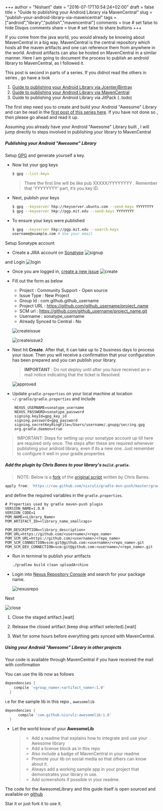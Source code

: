 +++
author = "Nishant"
date = "2016-07-17T10:54:24+02:00"
draft = false
title = "Guide to publishing your Android Library via MavenCentral"
slug = "publish-your-android-library-via-mavencentral"
tags = ["android","library","publish","mavencentral"]
comments = true     # set false to hide Disqus comments
share = true        # set false to share buttons
+++

If you come from the java world, you would already be knowing about MavenCentral in a big way. MavenCentral is the central repository which hosts all the maven artifacts and one can reference them from anywhere in the world. Android artifacts can also be hosted on MavenCentral in a similar manner. Here I am going to document the process to publish an android library to MavenCentral, as I followed it.

This post is second in parts of a series. If you didnot read the others in series , go have a look

1. [Guide to publishing your Android Library via Jcenter/Bintray](/publish-your-android-library-via-jcenter/)
1. [Guide to publishing your Android Library via MavenCentral](#)
1. Guide to publishing your Android Library via JitPack (..todo)


The first step need you to create and build your Android "Awesome" Library and can be read in the [first post of this series here](/publish-your-android-library-via-jcenter/). If you have not done so , then please go ahead and read it up.

Assuming you already have your Android "Awesome" Library built , I will jump directly to steps involved in publishing your library to MavenCentral

##### Publishing your Android "Awesome" Library
Setup [GPG](http://blog.ghostinthemachines.com/2015/03/01/how-to-use-gpg-command-line/) and generate yourself a key.

+ Now list your gpg keys

  ```bash
  $ gpg --list-keys
  ```

  >There the first line will be like pub XXXXX/YYYYYYYY <date>. Remember that ‘YYYYYYYY’ part, it’s you key ID.

+ Next, publish your keys

  ```bash
  $ gpg --keyserver hkp://keyserver.ubuntu.com --send-keys YYYYYYYY
  $ gpg --keyserver hkp://pgp.mit.edu --send-keys YYYYYYYY
  ```

+ To ensure your keys were published

  ```bash
  $ gpg --keyserver hkp://pgp.mit.edu --search-keys
  username@example.com # Use your email
  ```

Setup Sonatype account

  + Create a JIRA account on [Sonatype](https://issues.sonatype.org/secure/Signup!default.jspa)
  ![signup](/images/posts/uploadtomaven/signup.jpeg)

  and Login
  ![login](/images/posts/uploadtomaven/login.jpeg)

  + Once you are logged in, [create a new issue](https://issues.sonatype.org/secure/CreateIssue.jspa?issuetype=21&pid=10134)
    ![create](/images/posts/uploadtomaven/create.jpeg)

  + Fill out the form as below
    + Project : Community Support - Open source
    + Issue Type : New Project
    + Group Id : com.github.github_username
    + Project URL : https://github.com/github_username/project_name
    + SCM url : https://github.com/github_username/project_name.git
    + Username : sonatype_username
    + Already Synced to Central : No

    ![createissue](/images/posts/uploadtomaven/createissue.jpeg)

    ![createissue2](/images/posts/uploadtomaven/createissue2.jpeg)

  + Next hit **Create**. After that, it can take up to 2 business days to process your issue. Then you will receive a confirmation that your configuration has been prepared and you can publish your library.

    > **IMPORTANT** : Do not deploy until after you have received an e-mail notice indicating that the ticket is Resolved.

    ![approved](/images/posts/uploadtomaven/approved.jpeg)

  + Update `gradle.properties` on your local machine  at location `~/.gradle/gradle.properties` and include

    ```
     NEXUS_USERNAME=sonatype_username
     NEXUS_PASSWORD=sonatype_password
     signing.keyId=gpg_key_id
     signing.password=gpg_password
     signing.secretKeyRingFile=/Users/username/.gnupg/secring.gpg
     org.gradle.daemon=true
    ```

> IMPORTANT: Steps for setting up your sonatype account up till here are required only once. The steps after these are required whenever publishing your android library, even if its a new one. Just remember to configure it well in your gradle.properties

##### Add the plugin by Chris Banes to your library's `build.gradle`.

> NOTE:  Below is a [fork](https://github.com/nisrulz/gradle-mvn-push) of the [original script](https://github.com/chrisbanes/gradle-mvn-push) written by Chris Banes.

```gradle
apply from: 'https://raw.github.com/nisrulz/gradle-mvn-push/master/gradle-mvn-push.gradle'
```
and define the required variables in the `gradle.properties`.

```
# Properties used by gradle maven-push plugin
VERSION_NAME=1.0.0
VERSION_CODE=1
POM_NAME=<Library_Name>
POM_ARTIFACT_ID=<library_name_smallcaps>

POM_DESCRIPTION=<library_description>
POM_URL=https://github.com/<username>/<repo_name>
POM_SCM_URL=https://github.com/<username>/<repo_name>
POM_SCM_CONNECTION=scm:git@github.com:<username>/<repo_name>.git
POM_SCM_DEV_CONNECTION=scm:git@github.com:<username>/<repo_name>.git
```

+ Run in terminal to publish your artifacts

  ```bash
  ./gradlew build clean uploadArchive
  ```

+ Login into [Nexus Repository Console](https://oss.sonatype.org/#stagingRepositories) and search for your package name.

  ![nexusrepo](/images/posts/uploadtomaven/nexusrepo.jpeg)

Next

![close](/images/posts/uploadtomaven/close.jpeg)

1. Close the staged artifact.[wait]

1. Release the closed artifact (keep drop artifact selected).[wait]

1. Wait for some hours before everything gets synced with MavenCentral.

##### Using your Android "Awesome" Library in other projects

Your code is available through MavenCentral if you have received the mail with confirmation

You can use the lib now as follows

```gradle
dependencies {
    compile '<group_name>:<artifact_name>:1.0'
  }
```

i.e for the sample lib in this repo , `awesomelib`

```gradle
dependencies {
      compile 'com.github.nisrulz:awesomelib:1.0'
  }
```

+ Let the world know of your **AwesomeLib**

  > + Add a readme that explains how to integrate and use your Awesome library
  > + Add a license block as in this repo
  > + Also include a badge of MavenCentral in your readme
  > + Promote your lib on social media so that others can know about it.
  > + Always add a working sample app in your project that demonstrates your library in use.
  > + Add screenshots if possible in your readme.


The code for the AwesomeLibrary and this guide itself is open sourced and available on [github](https://github.com/nisrulz/UploadToMavenCentral)

Star it or just fork it to use it.
